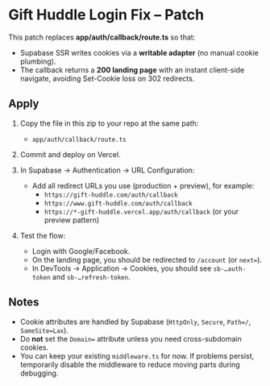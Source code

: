 # Gift Huddle Login Fix – Patch

This patch replaces **app/auth/callback/route.ts** so that:

- Supabase SSR writes cookies via a **writable adapter** (no manual cookie plumbing).
- The callback returns a **200 landing page** with an instant client-side navigate,
  avoiding Set-Cookie loss on 302 redirects.

## Apply

1. Copy the file in this zip to your repo at the same path:
   - `app/auth/callback/route.ts`

2. Commit and deploy on Vercel.

3. In Supabase → Authentication → URL Configuration:
   - Add all redirect URLs you use (production + preview), for example:
     - `https://gift-huddle.com/auth/callback`
     - `https://www.gift-huddle.com/auth/callback`
     - `https://*-gift-huddle.vercel.app/auth/callback` (or your preview pattern)

4. Test the flow:
   - Login with Google/Facebook.
   - On the landing page, you should be redirected to `/account` (or `next=`).
   - In DevTools → Application → Cookies, you should see `sb-…auth-token` and `sb-…refresh-token`.

## Notes

- Cookie attributes are handled by Supabase (`HttpOnly`, `Secure`, `Path=/`, `SameSite=Lax`).
- Do **not** set the `Domain=` attribute unless you need cross-subdomain cookies.
- You can keep your existing `middleware.ts` for now. If problems persist,
  temporarily disable the middleware to reduce moving parts during debugging.
